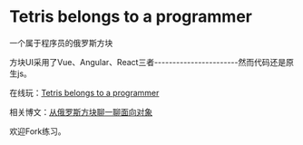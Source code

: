 # Tetris belongs to a programmer

一个属于程序员的俄罗斯方块

方块UI采用了Vue、Angular、React三者-----------------------然而代码还是原生js。

在线玩：[Tetris belongs to a programmer](http://fehey.com/tetris/)

相关博文：[从俄罗斯方块聊一聊面向对象](http://fehey.com/2017/02/15/tetris/)

欢迎Fork练习。